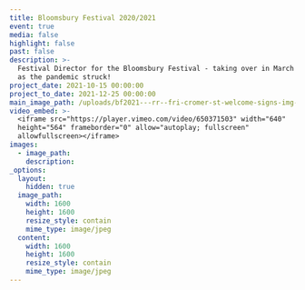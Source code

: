 ```yaml
---
title: Bloomsbury Festival 2020/2021
event: true
media: false
highlight: false
past: false
description: >-
  Festival Director for the Bloomsbury Festival - taking over in March 2021 just
  as the pandemic struck!
project_date: 2021-10-15 00:00:00
project_to_date: 2021-12-25 00:00:00
main_image_path: /uploads/bf2021---rr--fri-cromer-st-welcome-signs-img-3586-2.jpg
video_embed: >-
  <iframe src="https://player.vimeo.com/video/650371503" width="640"
  height="564" frameborder="0" allow="autoplay; fullscreen"
  allowfullscreen></iframe>
images:
  - image_path:
    description:
_options:
  layout:
    hidden: true
  image_path:
    width: 1600
    height: 1600
    resize_style: contain
    mime_type: image/jpeg
  content:
    width: 1600
    height: 1600
    resize_style: contain
    mime_type: image/jpeg
---
```

